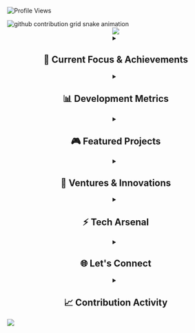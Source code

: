 <!-- Profile Views Counter with Base 500 -->
![Profile Views](https://komarev.com/ghpvc/?username=Sreejith-nair511&color=blueviolet&style=flat-square&label=Profile+Views&base=500)

<!-- Snake Animation -->
<picture>
  <source media="(prefers-color-scheme: dark)" srcset="https://raw.githubusercontent.com/Sreejith-nair511/Sreejith-nair511/output/github-contribution-grid-snake-dark.svg">
  <source media="(prefers-color-scheme: light)" srcset="https://raw.githubusercontent.com/Sreejith-nair511/Sreejith-nair511/output/github-contribution-grid-snake.svg">
  <img alt="github contribution grid snake animation" src="https://raw.githubusercontent.com/Sreejith-nair511/Sreejith-nair511/output/github-contribution-grid-snake.svg">
</picture>

<!-- Animated Introduction -->
<div align="center">
    <a href="https://git.io/typing-svg">
        <img src="https://readme-typing-svg.demolab.com?font=JetBrains+Mono&weight=600&size=28&duration=3000&pause=1000&color=6C63FF&center=true&vCenter=true&multiline=true&repeat=false&random=false&width=600&height=100&lines=Hello%2C+I'm+Sreejith+S;Game+Developer+%7C+Innovator+%7C+Founder" />
    </a>
</div>

<!-- Interactive Status Cards -->
<div align="center">
    <details>
        <summary><h2>🎯 Current Focus & Achievements</h2></summary>
        <br>
        <table>
            <tr>
                <td align="center">
                    <img src="https://img.shields.io/badge/E--MINDS_Hackathon-🥇_Champion-FFD700?style=for-the-badge" />
                    <p>National Level Competition Winner</p>
                </td>
                <td align="center">
                    <img src="https://img.shields.io/badge/GirlScript-Active_Contributor-FF6B6B?style=for-the-badge" />
                    <p>Extended Program Member</p>
                </td>
            </tr>
        </table>
    </details>
</div>

<!-- Dynamic Stats Section -->
<div align="center">
    <details>
        <summary><h2>📊 Development Metrics</h2></summary>
        <br>
        <img width="49%" height="195px" src="https://github-readme-stats.vercel.app/api?username=Sreejith-nair511&show_icons=true&count_private=true&hide_border=true&title_color=6C63FF&icon_color=6C63FF&text_color=c9d1d9&bg_color=0d1117" />
        <img width="49%" height="195px" src="https://github-readme-streak-stats.herokuapp.com/?user=Sreejith-nair511&hide_border=true&stroke=6C63FF&background=0D1117&ring=6C63FF&fire=6C63FF" />
    </details>
</div>

<!-- Interactive Project Showcase -->
<div align="center">
    <details>
        <summary><h2>🎮 Featured Projects</h2></summary>
        <br>
        <table>
            <tr>
                <td align="center">
                    <a href="https://lnkd.in/gkF9ACQP">
                        <img src="https://img.shields.io/badge/Game_Portfolio-Visit_Now-FF4B4B?style=for-the-badge&logo=unreal-engine&logoColor=white" />
                        <p>🕹️ Interactive Game Development</p>
                    </a>
                </td>
                <td align="center">
                    <a href="https://lnkd.in/gdy3969E">
                        <img src="https://img.shields.io/badge/Tech_Portfolio-Explore-00C7B7?style=for-the-badge&logo=github&logoColor=white" />
                        <p>💻 Software Engineering Projects</p>
                    </a>
                </td>
            </tr>
        </table>
    </details>
</div>

<!-- Founder Ventures -->
<div align="center">
    <details>
        <summary><h2>🚀 Ventures & Innovations</h2></summary>
        <br>
        <div class="grid-container">
            <div class="grid-item">
                <h3>🎮 ZreeGames</h3>
                <a href="https://zreegames.itch.io">
                    <img src="https://img.shields.io/badge/Gaming_Studio-Explore-FF4B4B?style=for-the-badge" />
                </a>
            </div>
            <div class="grid-item">
                <h3>💻 ALStudio</h3>
                <a href="https://alstudio.xyz">
                    <img src="https://img.shields.io/badge/Tech_Solutions-Visit-00C7B7?style=for-the-badge" />
                </a>
            </div>
            <div class="grid-item">
                <h3>🛸 ISRO Projects</h3>
                <img src="https://img.shields.io/badge/Space_Innovation-Active-1B73E8?style=for-the-badge" />
            </div>
        </div>
    </details>
</div>

<!-- Tech Stack Carousel -->
<div align="center">
    <details>
        <summary><h2>⚡ Tech Arsenal</h2></summary>
        <br>
        <p align="center">
            <img src="https://img.shields.io/badge/Python-Expert-3776AB?style=for-the-badge&logo=python&logoColor=white" />
            <img src="https://img.shields.io/badge/Game_Dev-Advanced-FF4B4B?style=for-the-badge&logo=unity&logoColor=white" />
            <img src="https://img.shields.io/badge/AWS-Practitioner-FF9900?style=for-the-badge&logo=amazon-aws&logoColor=white" />
            <img src="https://img.shields.io/badge/Machine_Learning-Intermediate-00C7B7?style=for-the-badge&logo=tensorflow&logoColor=white" />
        </p>
    </details>
</div>

<!-- Interactive Connect Section -->
<div align="center">
    <details>
        <summary><h2>🌐 Let's Connect</h2></summary>
        <br>
        <a href="mailto:sreejith0511@gmail.com">
            <img src="https://img.shields.io/badge/Email-Connect-D14836?style=for-the-badge&logo=gmail&logoColor=white" />
        </a>
        <a href="https://linkedin.com/in/sreejith-s-b232092a9">
            <img src="https://img.shields.io/badge/LinkedIn-Network-0077B5?style=for-the-badge&logo=linkedin&logoColor=white" />
        </a>
        <a href="https://zreegames.itch.io">
            <img src="https://img.shields.io/badge/Portfolio-Visit-000000?style=for-the-badge&logo=itch.io&logoColor=white" />
        </a>
    </details>
</div>

<!-- Activity Graph -->
<div align="center">
    <details>
        <summary><h2>📈 Contribution Activity</h2></summary>
        <br>
        <img src="https://github-readme-activity-graph.vercel.app/graph?username=Sreejith-nair511&bg_color=0d1117&color=6C63FF&line=6C63FF&point=FFFFFF&area=true&hide_border=true" />
    </details>
</div>

<!-- Footer Wave -->
<img src="https://capsule-render.vercel.app/api?type=waving&color=6C63FF&height=120&section=footer" />

